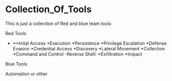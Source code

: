 # Collection_Of_Tools
This is just a collection of Red and blue team tools

Red Tools
- **Inital Access
*Execution
*Persistence
*Privilege Escalation
*Defense Evasion
*Credential Access
*Discovery
*Lateral Movement
*Collection
*Command and Control
 -Reverse Shell: 
*Exfiltration
*Impact

Blue Tools



Automation or other
